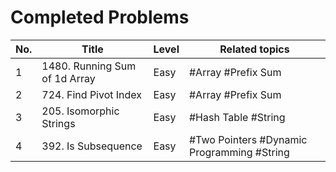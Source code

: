# Completed Problems

| No. | Title                         | Level | Related topics                             | 
|-----|-------------------------------|-------|--------------------------------------------|
| 1   | 1480. Running Sum of 1d Array | Easy  | #Array #Prefix Sum                         | 
| 2   | 724. Find Pivot Index         | Easy  | #Array #Prefix Sum                         | 
| 3   | 205. Isomorphic Strings       | Easy  | #Hash Table #String                        | 
| 4   | 392. Is Subsequence           | Easy  | #Two Pointers #Dynamic Programming #String |

